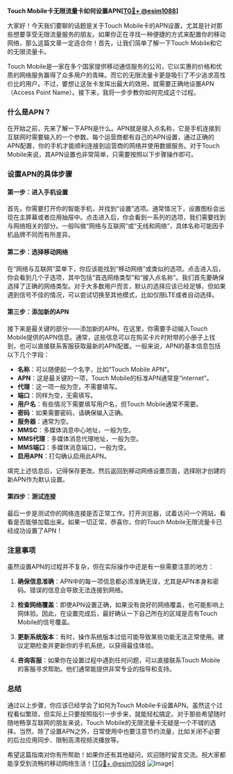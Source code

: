 **Touch Mobile卡无限流量卡如何设置APN[[TG💪+ @esim1088](https://t.me/s/esim1088)]**

大家好！今天我们要聊的话题是关于Touch Mobile卡的APN设置，尤其是针对那些想要享受无限流量服务的朋友。如果你正在寻找一种便捷的方式来配置你的移动网络，那么这篇文章一定适合你！首先，让我们简单了解一下Touch Mobile和它的无限流量卡。

Touch Mobile是一家在多个国家提供移动通信服务的公司，它以实惠的价格和优质的网络服务赢得了众多用户的青睐。而它的无限流量卡更是吸引了不少追求高性价比的用户。不过，要想让这张卡发挥出最大的效用，就需要正确地设置APN（Access Point Name）。接下来，我将一步步教你如何完成这个过程。

### 什么是APN？

在开始之前，先来了解一下APN是什么。APN就是接入点名称，它是手机连接到互联网时需要输入的一个参数。每个运营商都有自己的APN设置，通过正确的APN配置，你的手机才能顺利连接到运营商的网络并使用数据服务。对于Touch Mobile来说，其APN设置也非常简单，只需要按照以下步骤操作即可。

### 设置APN的具体步骤

#### 第一步：进入手机设置

首先，你需要打开你的智能手机，并找到“设置”选项。通常情况下，设置图标会出现在主屏幕或者应用抽屉中。点击进入后，你会看到一系列的选项，我们需要找到与网络相关的部分。一般叫做“网络与互联网”或“无线和网络”，具体名称可能因手机品牌不同而有所差异。

#### 第二步：选择移动网络

在“网络与互联网”菜单下，你应该能找到“移动网络”或类似的选项。点击进入后，你会看到几个子选项，其中包括“首选网络类型”和“接入点名称”。我们首先要确保选择了正确的网络类型。对于大多数用户而言，默认的选择应该已经足够，但如果遇到信号不佳的情况，可以尝试切换至其他模式，比如仅限LTE或者自动选择。

#### 第三步：添加新的APN

接下来是最关键的部分——添加新的APN。在这里，你需要手动输入Touch Mobile提供的APN信息。通常，这些信息可以在购买卡片时附带的小册子上找到，也可以直接联系客服获取最新的APN配置。一般来说，APN的基本信息包括以下几个字段：

- **名称**：可以随便起一个名字，比如“Touch Mobile APN”。
- **APN**：这是最关键的一项，Touch Mobile的标准APN通常是“internet”。
- **代理**：这一项一般为空，不需要填写。
- **端口**：同样为空，无需填写。
- **用户名**：有些情况下需要填写用户名，但Touch Mobile通常不需要。
- **密码**：如果需要密码，请确保输入正确。
- **服务器**：通常为空。
- **MMSC**：多媒体消息中心地址，一般为空。
- **MMS代理**：多媒体消息代理地址，一般为空。
- **MMS端口**：多媒体消息端口，一般为空。
- **启用APN**：打勾确认启用此APN。

填完上述信息后，记得保存更改。然后返回到移动网络设置页面，选择刚才创建的新APN作为默认设置。

#### 第四步：测试连接

最后一步是测试你的网络连接是否正常工作。打开浏览器，试着访问一个网站，看看是否能够加载出来。如果一切正常，恭喜你，你的Touch Mobile无限流量卡已经成功设置了APN！

### 注意事项

虽然设置APN的过程并不复杂，但在实际操作中还是有一些需要注意的地方：

1. **确保信息准确**：APN中的每一项信息都必须准确无误，尤其是APN本身和密码。错误的信息会导致无法连接到网络。
   
2. **检查网络覆盖**：即使APN设置正确，如果没有良好的网络覆盖，也可能影响上网体验。因此，在设置完成后，最好确认一下自己所在的区域是否有Touch Mobile的信号覆盖。

3. **更新系统版本**：有时，操作系统版本过低可能导致某些功能无法正常使用。建议定期检查并更新你的手机系统，以获得最佳体验。

4. **咨询客服**：如果你在设置过程中遇到任何问题，可以直接联系Touch Mobile的客服寻求帮助。他们通常能提供非常专业的指导和支持。

### 总结

通过以上步骤，你应该已经学会了如何为Touch Mobile卡设置APN。虽然这个过程看似繁琐，但实际上只要按照指引一步步来，就能轻松搞定。对于那些希望随时随地畅享互联网的朋友来说，Touch Mobile的无限流量卡无疑是一个不错的选择。当然，除了设置APN之外，日常使用中也要注意节约流量，比如关闭不必要的后台应用同步、限制高清视频流播放等。

希望这篇指南对你有所帮助！如果你还有其他疑问，欢迎随时留言交流。祝大家都能享受到流畅的移动网络生活！[[TG💪+ @esim1088](https://t.me/s/esim1088) ![Image](https://i.postimg.cc/4NQfJmqS/Snipaste-2025-05-13-00-14-12.png)]